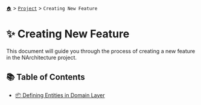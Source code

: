 [`🏠`](../../README.md) > [`Project`](../README.md) > `Creating New Feature`

# ✨ Creating New Feature

This document will guide you through the process of creating a new feature in the NArchitecture project.

## 📚 Table of Contents
- [📦 Defining Entities in Domain Layer](./Defining%20Entities%20in%20Domain%20Layer.md)
